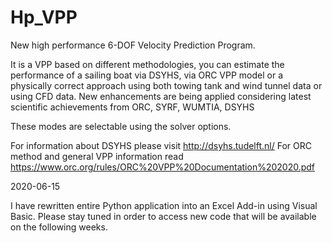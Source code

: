 # Hp_VPP
New high performance 6-DOF Velocity Prediction Program.

It is a VPP based on different methodologies, you can estimate the performance of a sailing boat via DSYHS, via ORC VPP model or a physically correct approach using both towing tank and wind tunnel data or using CFD data.
New enhancements are being applied considering latest scientific achievements from ORC, SYRF, WUMTIA, DSYHS

These modes are selectable using the solver options.

For information about DSYHS please visit http://dsyhs.tudelft.nl/
For ORC method and general VPP information read https://www.orc.org/rules/ORC%20VPP%20Documentation%202020.pdf

2020-06-15

I have rewritten entire Python application into an Excel Add-in using Visual Basic. Please stay tuned in order to access new code that will be available on the following weeks.
